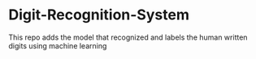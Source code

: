 # Digit-Recognition-System
This repo adds the model that recognized and labels the human written digits using machine learning
